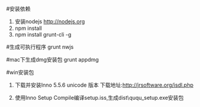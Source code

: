 #安装依赖
1. 安装nodejs  http://nodejs.org
2. npm install
3. npm install grunt-cli -g

#生成可执行程序
grunt nwjs

#mac下生成dmg安装包
grunt appdmg

#win安装包
1. 下载并安装Inno 5.5.6 unicode 版本
   下载地址:http://jrsoftware.org/isdl.php

2. 使用Inno Setup Compile编译setup.iss,生成dist\ququ_setup.exe安装包

